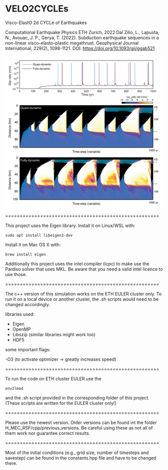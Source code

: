 # VELO2CYCLEs
Visco-ElastO 2d CYCLe of Earthquakes


Computational Earthquake Physics
ETH Zurich, 2022
Dal Zilio, L., Lapusta, N., Avouac, J. P., Gerya, T. (2022). 
Subduction earthquake sequences in a non-linear visco-elasto-plastic megathrust. 
Geophysical Journal International, 229(2), 1098-1121.
DOI: https://doi.org/10.1093/gji/ggab521

![examples](https://github.com/lucadalzilio/VELO2CYCLEs/blob/main/banner/velo2cycles_banner.png)

=====================================================

This project uses the Eigen library.
Install it on Linux/WSL with:
```
sudo apt install libeigen3-dev
```
Install it on Mac OS X with:
```
brew install eigen
```
Additionally this project uses the intel compiler (icpc) to make use the Pardiso solver that uses MKL.
Be aware that you need a valid intel licence to use those.

=====================================================

The c++ version of this simulation works on the ETH EULER cluster only.
To run it on a local device or another cluster, the .sh scripts would need to be changed accordingly.

libraries used:

 - Eigen
 - OpenMP
 - Libszip (similar libraries might work too)
 - HDF5
  
some important flags:

  -O3 (to activate optimizer -> greatly increases speed)

=====================================================

To run the code on ETH cluster EULER use the
```
env2lmod
```
and the .sh script provided in the corresponding folder of this project. (These scripts are written for the EULER cluster only!)

=====================================================

Please use the newest version.
Older versions can be found int the folder H_MEC_RSF/cpp/previous_versions. Be careful using these as not all of them work nor guarantee correct results.

=====================================================

Most of the initial conditions (e.g., grid size, number of timesteps and savestep) can be found in the constants.hpp file and have to be changed there.


